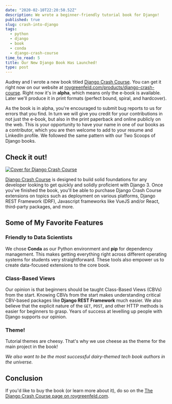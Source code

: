 ```yaml
---
date: "2020-02-10T22:20:50.52Z"
description: We wrote a beginner-friendly tutorial book for Django!
published: true
slug: crash-into-django
tags:
  - python
  - django
  - book
  - conda
  - django-crash-course  
time_to_read: 5
title: Our New Django Book Has Launched!
type: post
---
```


Audrey and I wrote a new book titled [Django Crash Course](https://roygreenfeld.com/products/django-crash-course). You can get it right now on our website at [roygreenfeld.com/products/django-crash-course](https://roygreenfeld.com/products/django-crash-course). Right now it's in **alpha**, which means only the e-book is available. Later we'll produce it in print formats (perfect bound, spiral, and hardcover).

As the book is in alpha, you're encouraged to submit bug reports to us for errors that you find. In turn we will give you credit for your contributions in not just the e-book, but also in the print paperback and online publicly on the web. This is your opportunity to have your name in one of our books as a contributor, which you are then welcome to add to your resume and LinkedIn profile. We followed the same pattern with our Two Scoops of Django books.

## Check it out!

[![Cover for Django Crash Course](https://daniel.roygreenfeld.com/images/Django_Crash_Course_3_E-Book_Download_740x.jpg)](https://roygreenfeld.com/products/django-crash-course)



[Django Crash Course](https://roygreenfeld.com/products/django-crash-course) is designed to build solid foundations for any developer looking to get quickly and solidly proficient with Django 3. Once you've finished the book, you'll be able to purchase Django Crash Course extensions on topics such as deployment on various platforms, Django REST Framework (DRF), Javascript frameworks like VueJS and/or React, third-party packages, and more. 

## Some of My Favorite Features

### Friendly to Data Scientists

We chose **Conda** as our Python environment and **pip** for dependency management. This makes getting everything right across different operating systems for students very straightforward.  These tools also empower us to create data-focused extensions to the core book.

### Class-Based Views

Our opinion is that beginners should be taught Class-Based Views (CBVs) from the start. Knowing CBVs from the start makes understanding critical CBV-based packages like **Django REST Framework** much easier. We also believe that the explicit nature of the `GET`, `POST`, and other HTTP methods is easier for beginners to grasp. Years of success at levelling up people with Django supports our opinion.

### Theme!

Tutorial themes are cheesy. That's why we use cheese as the theme for the main project in the book!

_We also want to be the most successful dairy-themed tech book authors in the universe._


## Conclusion

If you'd like to buy the book (or learn more about it), do so on the [The Django Crash Course page on roygreenfeld.com](https://roygreenfeld.com/products/django-crash-course).